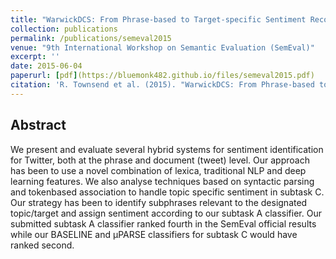 ```yaml
---
title: "WarwickDCS: From Phrase-based to Target-specific Sentiment Recognition"
collection: publications
permalink: /publications/semeval2015
venue: "9th International Workshop on Semantic Evaluation (SemEval)"
excerpt: ''
date: 2015-06-04
paperurl: [pdf](https://bluemonk482.github.io/files/semeval2015.pdf)
citation: 'R. Townsend et al. (2015). "WarwickDCS: From Phrase-based to Target-specific Sentiment Recognition" <i>SemEval</i>, 2015'
---
```


## Abstract
We present and evaluate several hybrid systems for sentiment identification for Twitter, both at the phrase and document (tweet) level. Our approach has been to use a novel combination of lexica, traditional NLP and deep learning features. We also analyse techniques based on syntactic parsing and tokenbased association to handle topic specific sentiment in subtask C. Our strategy has been to identify subphrases relevant to the designated topic/target and assign sentiment according to our subtask A classifier. Our submitted subtask A classifier ranked fourth in the SemEval official results while our BASELINE and µPARSE classifiers for subtask C would have ranked second.
